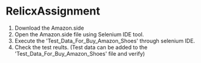 # RelicxAssignment

1. Download the Amazon.side 
2. Open the Amazon.side file using Selenium IDE tool.
3. Execute the 'Test_Data_For_Buy_Amazon_Shoes' through selenium IDE.
4. Check the test reults.
(Test data can be added to the 'Test_Data_For_Buy_Amazon_Shoes' file and verify)
